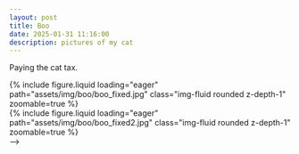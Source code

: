 ```yaml
---
layout: post
title: Boo
date: 2025-01-31 11:16:00
description: pictures of my cat
---
```


Paying the cat tax. 
<div class="row mt-3">
    <div class="col-sm mt-3 mt-md-0">
        {% include figure.liquid loading="eager" path="assets/img/boo/boo_fixed.jpg" class="img-fluid rounded z-depth-1" zoomable=true %}
    </div>
    <div class="col-sm mt-3 mt-md-0">
        {% include figure.liquid loading="eager" path="assets/img/boo/boo_fixed2.jpg" class="img-fluid rounded z-depth-1" zoomable=true %}
    </div>
</div> -->

